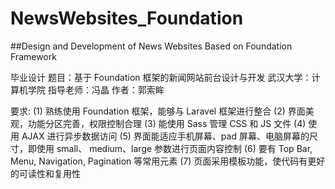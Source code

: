 # NewsWebsites_Foundation
##Design and Development of News Websites Based on Foundation Framework

毕业设计
题目：基于 Foundation 框架的新闻网站前台设计与开发
武汉大学：计算机学院
指导老师：冯晶
作者：郭索眸

要求:
(1) 熟练使用 Foundation 框架，能够与 Laravel 框架进行整合
(2) 界面美观，功能分区完善，权限控制合理
(3) 能使用 Sass 管理 CSS 和 JS 文件
(4) 使用 AJAX 进行异步数据访问
(5) 界面能适应手机屏幕、pad 屏幕、电脑屏幕的尺寸，即使用 small、 medium、large 参数进行页面内容控制
(6) 要有 Top Bar, Menu, Navigation, Pagination 等常用元素
(7) 页面采用模板功能，使代码有更好的可读性和复用性


